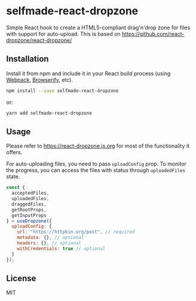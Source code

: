 # selfmade-react-dropzone

Simple React hook to create a HTML5-compliant drag'n'drop zone for files with support for auto-upload. This is based on https://github.com/react-dropzone/react-dropzone/

## Installation

Install it from npm and include it in your React build process (using [Webpack](http://webpack.github.io/), [Browserify](http://browserify.org/), etc).

```bash
npm install --save selfmade-react-dropzone
```

or:

```bash
yarn add selfmade-react-dropzone
```

## Usage

Please refer to https://react-dropzone.js.org for most of the functionality it offers.

For auto-uploading files, you need to pass `uploadConfig` prop. To monitor the progress, you can access the files with status through `uploadedFiles` state.

```javascript
const {
  acceptedFiles,
  uploadedFiles,
  draggedFiles,
  getRootProps,
  getInputProps
} = useDropzone({
  uploadConfig: {
    url: "https://httpbin.org/post", // required
    metadata: {}, // optional
    headers: {}, // optional
    withCredentials: true // optional
  }
});
```

## License

MIT
